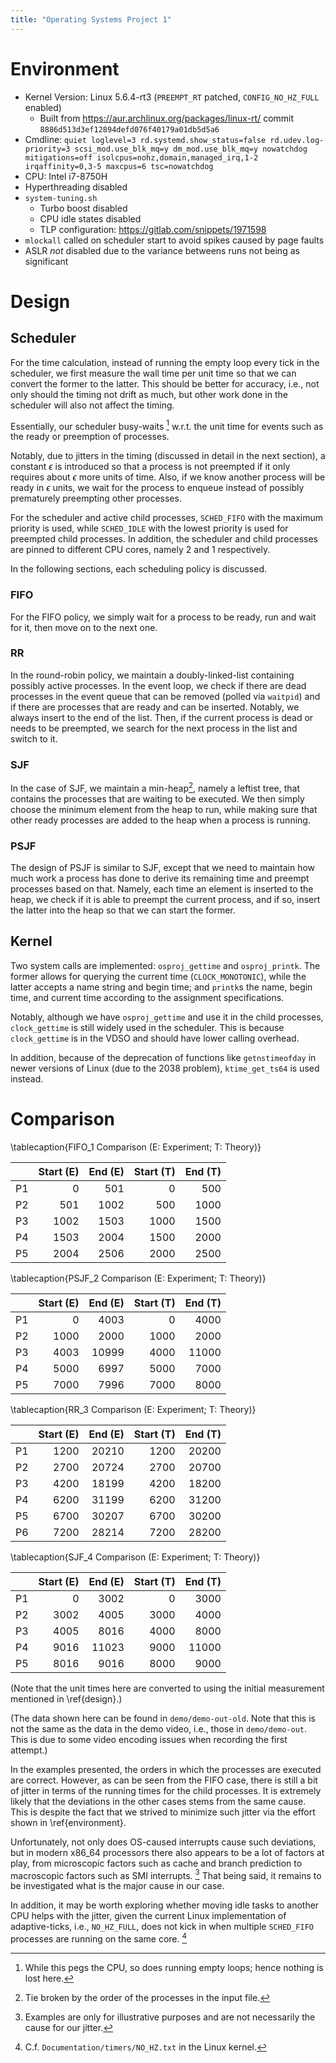 ```yaml
---
title: "Operating Systems Project 1"
---
```


# Environment #

- Kernel Version: Linux 5.6.4-rt3 (`PREEMPT_RT` patched, `CONFIG_NO_HZ_FULL` enabled)
	- Built from <https://aur.archlinux.org/packages/linux-rt/> commit `8886d513d3ef12894defd076f40179a01db5d5a6`
- Cmdline: `quiet loglevel=3 rd.systemd.show_status=false rd.udev.log-priority=3 scsi_mod.use_blk_mq=y dm_mod.use_blk_mq=y nowatchdog mitigations=off isolcpus=nohz,domain,managed_irq,1-2 irqaffinity=0,3-5 maxcpus=6 tsc=nowatchdog`
- CPU: Intel i7-8750H
- Hyperthreading disabled
- `system-tuning.sh`
	- Turbo boost disabled
	- CPU idle states disabled
	- TLP configuration: <https://gitlab.com/snippets/1971598>
- `mlockall` called on scheduler start to avoid spikes caused by page faults
- ASLR *not* disabled due to the variance betweens runs not being as significant

# Design #

## Scheduler ##

For the time calculation, instead of running the empty loop every tick in the scheduler, we first measure the wall time per unit time so that we can convert the former to the latter. This should be better for accuracy, i.e., not only should the timing not drift as much, but other work done in the scheduler will also not affect the timing.

Essentially, our scheduler busy-waits [^busy] w.r.t. the unit time for events such as the ready or preemption of processes.

Notably, due to jitters in the timing (discussed in detail in the next section), a constant $\epsilon$ is introduced so that a process is not preempted if it only requires about $\epsilon$ more units of time. Also, if we know another process will be ready in $\epsilon$ units, we wait for the process to enqueue instead of possibly prematurely preempting other processes.

For the scheduler and active child processes, `SCHED_FIFO` with the maximum priority is used, while `SCHED_IDLE` with the lowest priority is used for preempted child processes. In addition, the scheduler and child processes are pinned to different CPU cores, namely $2$ and $1$ respectively.

In the following sections, each scheduling policy is discussed.

[^busy]: While this pegs the CPU, so does running empty loops; hence nothing is lost here.

### FIFO ###

For the FIFO policy, we simply wait for a process to be ready, run and wait for it, then move on to the next one.

### RR ###

In the round-robin policy, we maintain a doubly-linked-list containing possibly active processes. In the event loop, we check if there are dead processes in the event queue that can be removed (polled via `waitpid`) and if there are processes that are ready and can be inserted. Notably, we always insert to the end of the list. Then, if the current process is dead or needs to be preempted, we search for the next process in the list and switch to it.

### SJF ###

In the case of SJF, we maintain a min-heap[^tie], namely a leftist tree, that contains the processes that are waiting to be executed. We then simply choose the minimum element from the heap to run, while making sure that other ready processes are added to the heap when a process is running.

[^tie]: Tie broken by the order of the processes in the input file.

### PSJF ###

The design of PSJF is similar to SJF, except that we need to maintain how much work a process has done to derive its remaining time and preempt processes based on that. Namely, each time an element is inserted to the heap, we check if it is able to preempt the current process, and if so, insert the latter into the heap so that we can start the former.

## Kernel ##

Two system calls are implemented: `osproj_gettime` and `osproj_printk`. The former allows for querying the current time (`CLOCK_MONOTONIC`), while the latter accepts a name string and begin time; and `printk`s the name, begin time, and current time according to the assignment specifications.

Notably, although we have `osproj_gettime` and use it in the child processes, `clock_gettime` is still widely used in the scheduler. This is because `clock_gettime` is in the VDSO and should have lower calling overhead.

In addition, because of the deprecation of functions like `getnstimeofday` in newer versions of Linux (due to the 2038 problem), `ktime_get_ts64` is used instead.

# Comparison #


\tablecaption{FIFO\_1 Comparison (E: Experiment; T: Theory)}

|    | Start (E) | End (E) | Start (T) | End (T) |
|----|----------:|--------:|----------:|--------:|
| P1 |         0 |     501 |         0 |     500 |
| P2 |       501 |    1002 |       500 |    1000 |
| P3 |      1002 |    1503 |      1000 |    1500 |
| P4 |      1503 |    2004 |      1500 |    2000 |
| P5 |      2004 |    2506 |      2000 |    2500 |

\tablecaption{PSJF\_2 Comparison (E: Experiment; T: Theory)}

|    | Start (E) | End (E) | Start (T) | End (T) |
|----|----------:|--------:|----------:|--------:|
| P1 |         0 |    4003 |         0 |    4000 |
| P2 |      1000 |    2000 |      1000 |    2000 |
| P3 |      4003 |   10999 |      4000 |   11000 |
| P4 |      5000 |    6997 |      5000 |    7000 |
| P5 |      7000 |    7996 |      7000 |    8000 |

\tablecaption{RR\_3 Comparison (E: Experiment; T: Theory)}

|    | Start (E) | End (E) | Start (T) | End (T) |
|----|----------:|--------:|----------:|--------:|
| P1 |      1200 |   20210 |      1200 |   20200 |
| P2 |      2700 |   20724 |      2700 |   20700 |
| P3 |      4200 |   18199 |      4200 |   18200 |
| P4 |      6200 |   31199 |      6200 |   31200 |
| P5 |      6700 |   30207 |      6700 |   30200 |
| P6 |      7200 |   28214 |      7200 |   28200 |

\tablecaption{SJF\_4 Comparison (E: Experiment; T: Theory)}

|    | Start (E) | End (E) | Start (T) | End (T) |
|----|----------:|--------:|----------:|--------:|
| P1 |         0 |    3002 |         0 |    3000 |
| P2 |      3002 |    4005 |      3000 |    4000 |
| P3 |      4005 |    8016 |      4000 |    8000 |
| P4 |      9016 |   11023 |      9000 |   11000 |
| P5 |      8016 |    9016 |      8000 |    9000 |

(Note that the unit times here are converted to using the initial measurement mentioned in \ref{design}.)

(The data shown here can be found in `demo/demo-out-old`. Note that this is not the same as the data in the demo video, i.e., those in `demo/demo-out`. This is due to some video encoding issues when recording the first attempt.)

In the examples presented, the orders in which the processes are executed are correct. However, as can be seen from the FIFO case, there is still a bit of jitter in terms of the running times for the child processes. It is extremely likely that the deviations in the other cases stems from the same cause. This is despite the fact that we strived to minimize such jitter via the effort shown in \ref{environment}.

Unfortunately, not only does OS-caused interrupts cause such deviations, but in modern x86_64 processors there also appears to be a lot of factors at play, from microscopic factors such as cache and branch prediction to macroscopic factors such as SMI interrupts. [^factor] That being said, it remains to be investigated what is the major cause in our case.

In addition, it may be worth exploring whether moving idle tasks to another CPU helps with the jitter, given the current Linux implementation of adaptive-ticks, i.e., `NO_HZ_FULL`, does not kick in when multiple `SCHED_FIFO` processes are running on the same core. [^nohz]

[^factor]: Examples are only for illustrative purposes and are not necessarily the cause for our jitter.

[^nohz]: C.f. `Documentation/timers/NO_HZ.txt` in the Linux kernel.
